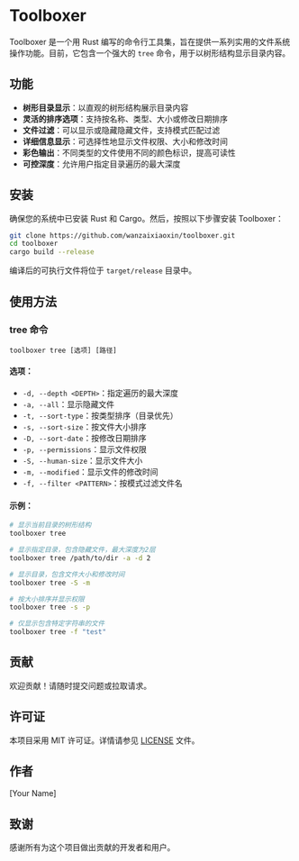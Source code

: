 # Toolboxer

Toolboxer 是一个用 Rust 编写的命令行工具集，旨在提供一系列实用的文件系统操作功能。目前，它包含一个强大的 `tree` 命令，用于以树形结构显示目录内容。

## 功能

- **树形目录显示**：以直观的树形结构展示目录内容
- **灵活的排序选项**：支持按名称、类型、大小或修改日期排序
- **文件过滤**：可以显示或隐藏隐藏文件，支持模式匹配过滤
- **详细信息显示**：可选择性地显示文件权限、大小和修改时间
- **彩色输出**：不同类型的文件使用不同的颜色标识，提高可读性
- **可控深度**：允许用户指定目录遍历的最大深度

## 安装

确保您的系统中已安装 Rust 和 Cargo。然后，按照以下步骤安装 Toolboxer：

```bash
git clone https://github.com/wanzaixiaoxin/toolboxer.git
cd toolboxer
cargo build --release
```

编译后的可执行文件将位于 `target/release` 目录中。

## 使用方法

### tree 命令

```
toolboxer tree [选项] [路径]
```

#### 选项：

- `-d, --depth <DEPTH>`：指定遍历的最大深度
- `-a, --all`：显示隐藏文件
- `-t, --sort-type`：按类型排序（目录优先）
- `-s, --sort-size`：按文件大小排序
- `-D, --sort-date`：按修改日期排序
- `-p, --permissions`：显示文件权限
- `-S, --human-size`：显示文件大小
- `-m, --modified`：显示文件的修改时间
- `-f, --filter <PATTERN>`：按模式过滤文件名

#### 示例：

```bash
# 显示当前目录的树形结构
toolboxer tree

# 显示指定目录，包含隐藏文件，最大深度为2层
toolboxer tree /path/to/dir -a -d 2

# 显示目录，包含文件大小和修改时间
toolboxer tree -S -m

# 按大小排序并显示权限
toolboxer tree -s -p

# 仅显示包含特定字符串的文件
toolboxer tree -f "test"
```

## 贡献

欢迎贡献！请随时提交问题或拉取请求。

## 许可证

本项目采用 MIT 许可证。详情请参见 [LICENSE](LICENSE) 文件。

## 作者

[Your Name]

## 致谢

感谢所有为这个项目做出贡献的开发者和用户。